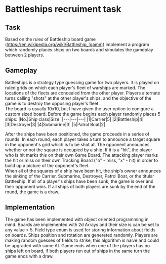 # Battleships recruiment task
## Task
Based on the rules of Battleship board game (https://en.wikipedia.org/wiki/Battleship_(game)) implement a program which randomly places ships on two boards and simulates the gameplay between 2 players.

## Gameplay
Battleships is a strategy type guessing game for two players. It is played on ruled grids on which each player's fleet of warships are marked. The locations of the fleets are concealed from the other player. Players alternate turns calling "shots" at the other player's ships, and the objective of the game is to destroy the opposing player's fleet. <br>
The board is usually 10x10, but I have given the user option to conigure a custom sized board. Before the game begins each player randomly places 5 ships:
|No.|Ship class|Size|
|---|---|---|
|1|Carrier|5|
|2|Battleship|4|
|3|Destroyer|3|
|4|Submarine|3|
|5|Patrol Boat|2|

After the ships have been positioned, the game proceeds in a series of rounds. In each round, each player takes a turn to announce a target square in the opponent's grid which is to be shot at. The opponent announces whether or not the square is occupied by a ship. If it is a "hit", the player who is hit marks this on their own Game Board. The attacking player marks the hit or miss on their own Tracking Board ("o" - miss, "x" - hit) in order to build up a picture of the opponent's fleet.<br>
When all of the squares of a ship have been hit, the ship's owner announces the sinking of the Carrier, Submarine, Destroyer, Patrol Boat, or the titular Battleship. If all of a player's ships have been sunk, the game is over and their opponent wins. If all ships of both players are sunk by the end of the round, the game is a draw.

## Implementation
The game has been implemented with object oriented programming in mind. Boards are implemented with 2d Arrays and their size is can be set to any value > 5. Field type enum is used for storing information about fields on boards. Ships position and rotation are genereted randomly. Players are making random guesses of fields to strike, this algorithm is naive and could be upgraded with some AI. Game ends when one of the players has no ships left on board, if both players run out of ships in the same turn the game ends with a draw.
